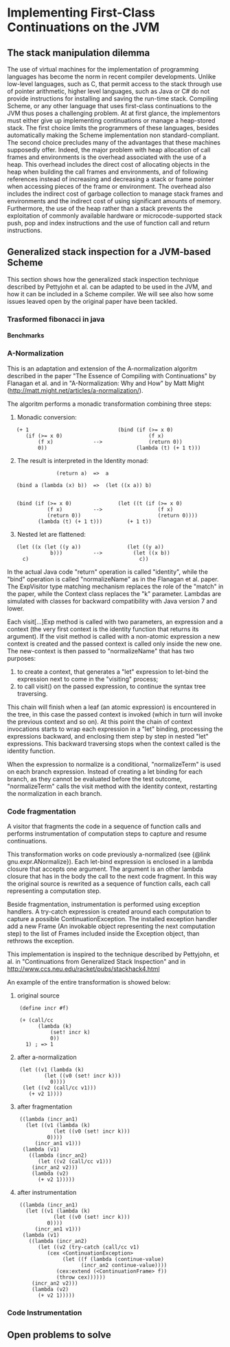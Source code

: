 # Implementing First-Class Continuations on the JVM

## The stack manipulation dilemma
The use of virtual machines for the implementation of programming languages has become the norm in recent compiler developments. Unlike low-level languages, such as C, that permit access to the stack through use of pointer arithmetic, higher level languages, such as Java or C# do not provide instructions for installing and saving the run-time stack. Compiling Scheme, or any other language that uses first-class continuations to the JVM thus poses a challenging problem. At at first glance, the implementors must either give up implementing continuations or manage a heap-stored stack. The first choice limits the programmers of these languages, besides automatically making the Scheme implementation non standard-compliant. The second choice precludes many of the advantages that these machines supposedly offer. Indeed, the major problem with heap allocation of call frames and environments is the overhead associated with the use of a heap. This overhead includes the direct cost of allocating objects in the heap when building the call frames and environments, and of following references instead of increasing and decreasing a stack or frame pointer when accessing pieces of the frame or environment. The overhead also includes the indirect cost of garbage collection to manage stack frames and environments and the indirect cost of using significant amounts of memory. Furthermore, the use of the heap rather than a stack prevents the exploitation of commonly available hardware or microcode-supported stack push, pop and index instructions and the use of function call and return instructions.

## Generalized stack inspection for a JVM-based Scheme
This section shows how the generalized stack inspection technique described by Pettyjohn et al. can be adapted to be used in the JVM, and how it can be included in a Scheme compiler. We will see also how some issues leaved open by the original paper have been tackled.

### Trasformed fibonacci in java

#### Benchmarks

### A-Normalization
This is an adaptation and extension of the A-normalization algoritm described in the paper "The Essence of Compiling with Continuations"
by Flanagan et al. and in "A-Normalization: Why and How" by Matt Might
(http://matt.might.net/articles/a-normalization/).

The algoritm performs a monadic transformation combining three steps:

1. Monadic conversion:

```
   (+ 1                             (bind (if (>= x 0)
      (if (>= x 0)                            (f x)
          (f x)             -->               (return 0))
          0))                             (lambda (t) (+ 1 t)))
```

2. The result is interpreted in the Identity monad:

```
                (return a)  =>  a

   (bind a (lambda (x) b))  =>  (let ((x a)) b)


   (bind (if (>= x 0)               (let ((t (if (>= x 0)
             (f x)          -->                  (f x)
             (return 0))                         (return 0))))
          (lambda (t) (+ 1 t)))        (+ 1 t))
```

3. Nested let are flattened:

```
   (let ((x (let ((y a))               (let ((y a))
              b)))          -->          (let ((x b))
     c)                                    c))
```

In the actual Java code "return" operation is called "identity", while the "bind" operation is called "normalizeName" as in the Flanagan et al. paper. The ExpVisitor type matching mechanism replaces the role of the "match" in the paper, while the Context class replaces the "k" parameter. Lambdas are simulated with classes for backward compatibility with Java version 7 and lower.

Each visit[...]Exp method is called with two parameters, an expression and a context (the very first context is the identity function that returns its argument). If the visit method is called with a non-atomic expression a new context is created and the passed context is called only inside the new one. The new-context is then passed to "normalizeName"  that has two purposes:

1. to create a context, that generates a "let" expression to let-bind the expression next to come in the "visiting" process;
2. to call visit() on the passed expression, to continue the syntax tree traversing.

This chain will finish when a leaf (an atomic expression) is encountered in the tree, in this case the passed context is invoked (which in turn will invoke the previous context and so on). At this point the chain of context invocations starts to wrap each expression in a "let" binding, processing the expressions backward, and enclosing them step by step in nested "let" expressions. This backward traversing stops when the context called is the identity function.

When the expression to normalize is a conditional, "normalizeTerm" is used on each branch expression. Instead of creating a let binding for each branch, as they cannot be evaluated before the test outcome, "normalizeTerm" calls the visit method with the identity context, restarting the normalization in each branch.

### Code fragmentation
A visitor that fragments the code in a sequence of function calls and performs instrumentation of computation steps to capture and resume continuations.

This transformation works on code previously a-normalized (see {@link gnu.expr.ANormalize}). Each let-bind expression is enclosed in a lambda closure that accepts one argument. The argument is an other lambda closure that has in the body the call to the next code fragment. In this way the original source is rewrited as a sequence of function calls, each call representing a computation step.

Beside fragmentation, instrumentation is performed using exception handlers. A try-catch expression is created around each computation to capture a possible ContinuationException. The installed exception handler add a new Frame (An invokable object representing the next computation step) to the list of Frames included inside the Exception object, than rethrows the exception.

This implementation is inspired to the technique described by Pettyjohn, et al. in "Continuations from Generalized Stack Inspection" and in http://www.ccs.neu.edu/racket/pubs/stackhack4.html

An example of the entire transformation is showed below:

1. original source

```
    (define incr #f)

    (+ (call/cc
          (lambda (k)
              (set! incr k)
              0))
      1) ; => 1
```

2. after a-normalization

```
    (let ((v1 (lambda (k)
	        (let ((v0 (set! incr k)))
	          0))))
     (let ((v2 (call/cc v1)))
       (+ v2 1))))
```

3. after fragmentation

```
    ((lambda (incr_an1)
      (let ((v1 (lambda (k)
	           (let ((v0 (set! incr k)))
		     0))))
         (incr_an1 v1)))
     (lambda (v1)
       ((lambda (incr_an2)
          (let ((v2 (call/cc v1)))
	    (incr_an2 v2)))
        (lambda (v2)
          (+ v2 1)))))
```

4. after instrumentation
```
    ((lambda (incr_an1)
      (let ((v1 (lambda (k)
	           (let ((v0 (set! incr k)))
		     0))))
         (incr_an1 v1)))
     (lambda (v1)
       ((lambda (incr_an2)
          (let ((v2 (try-catch (call/cc v1)
		     (cex <ContinuationException>
		          (let ((f (lambda (continue-value)
					    (incr_an2 continue-value))))
			    (cex:extend (<ContinuationFrame> f))
			    (throw cex))))))
	    (incr_an2 v2)))
        (lambda (v2)
          (+ v2 1)))))
```

### Code Instrumentation

## Open problems to solve
